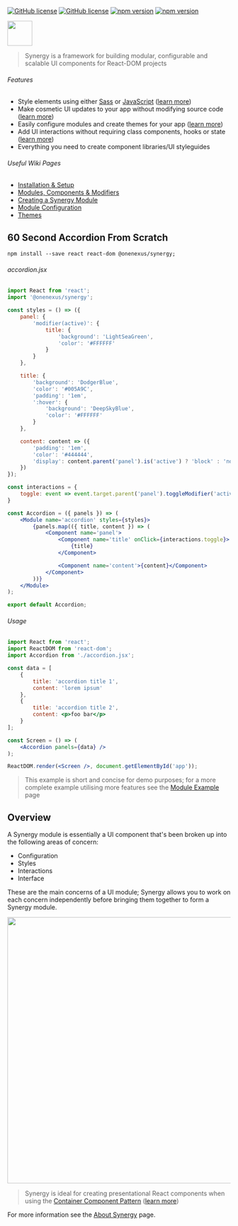 [![GitHub license](https://img.shields.io/badge/license-MIT-blue.svg)](https://github.com/esr360/Synergy/blob/master/LICENSE)
[![GitHub license](https://api.travis-ci.org/esr360/Synergy.svg)](https://travis-ci.org/esr360/Synergy)
[![npm version](https://badge.fury.io/js/Synergy.svg)](https://badge.fury.io/js/Synergy)
[![npm version](https://img.shields.io/npm/dm/synergy.svg)](https://badge.fury.io/js/Synergy)

<img height="56px" src="http://www.onenexus.io/synergy/github-logo.png" />

> Synergy is a framework for building modular, configurable and scalable UI components for React-DOM projects

###### Features

* Style elements using either [Sass](https://github.com/One-Nexus/Synergy/wiki/Using-Sass-With-Synergy) or [JavaScript](https://github.com/One-Nexus/Synergy/wiki/Styling-Modules#styling-a-module-with-javascript) ([learn more](https://github.com/One-Nexus/Synergy/wiki/Styling-Modules))
* Make cosmetic UI updates to your app without modifying source code ([learn more](https://github.com/One-Nexus/Synergy/wiki/Module-Configuration#apply-cosmetic-css-via-configuration))
* Easily configure modules and create themes for your app ([learn more](https://github.com/One-Nexus/Synergy/wiki/Themes))
* Add UI interactions without requiring class components, hooks or state ([learn more](https://github.com/One-Nexus/Synergy/wiki/Interactions))
* Everything you need to create component libraries/UI styleguides

###### Useful Wiki Pages

* [Installation & Setup](https://github.com/One-Nexus/Synergy/wiki/Installation)
* [Modules, Components & Modifiers](https://github.com/One-Nexus/Synergy/wiki/Modules,-Components-and-Modifiers)
* [Creating a Synergy Module](https://github.com/One-Nexus/Synergy/wiki/Creating-a-Module)
* [Module Configuration](https://github.com/One-Nexus/Synergy/wiki/Module-Configuration)
* [Themes](https://github.com/One-Nexus/Synergy/wiki/Themes)

## 60 Second Accordion From Scratch

```
npm install --save react react-dom @onenexus/synergy;
```

###### accordion.jsx

```jsx
import React from 'react';
import '@onenexus/synergy';

const styles = () => ({
    panel: {
        'modifier(active)': {
            title: {
                'background': 'LightSeaGreen',
                'color': '#FFFFFF'
            }
        }
    },

    title: {
        'background': 'DodgerBlue',
        'color': '#005A9C',
        'padding': '1em',
        ':hover': {
            'background': 'DeepSkyBlue',
            'color': '#FFFFFF'
        }
    },

    content: content => ({
        'padding': '1em',
        'color': '#444444',
        'display': content.parent('panel').is('active') ? 'block' : 'none',
    })
});

const interactions = {
    toggle: event => event.target.parent('panel').toggleModifier('active');
}

const Accordion = ({ panels }) => (
    <Module name='accordion' styles={styles}>
        {panels.map(({ title, content }) => (
            <Component name='panel'>
                <Component name='title' onClick={interactions.toggle}>
                    {title}
                </Component>

                <Component name='content'>{content}</Component>
            </Component>
        ))}
    </Module>
);

export default Accordion;
```

###### Usage

```jsx
import React from 'react';
import ReactDOM from 'react-dom';
import Accordion from './accordion.jsx';

const data = [
    {
        title: 'accordion title 1',
        content: 'lorem ipsum'
    },
    {
        title: 'accordion title 2',
        content: <p>foo bar</p>
    }
];

const Screen = () => (
    <Accordion panels={data} />
);

ReactDOM.render(<Screen />, document.getElementById('app'));
```

> This example is short and concise for demo purposes; for a more complete example utilising more features see the [Module Example](https://github.com/One-Nexus/Synergy/wiki/Creating-a-Module) page

## Overview

A Synergy module is essentially a UI component that's been broken up into the following areas of concern:

* Configuration
* Styles
* Interactions
* Interface

These are the main concerns of a UI module; Synergy allows you to work on each concern independently before bringing them together to form a Synergy module.

<p align="center"><img src="http://www.onenexus.io/synergy/module-illustration.png?v=1" width="600px" /></p>

> Synergy is ideal for creating presentational React components when using the [Container Component Pattern](https://reactpatterns.com/#container-component) ([learn more](https://medium.com/@dan_abramov/smart-and-dumb-components-7ca2f9a7c7d0))

For more information see the [About Synergy](https://github.com/One-Nexus/Synergy/wiki/About-Synergy) page.
